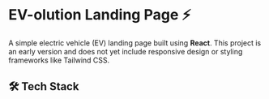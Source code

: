 # EV-olution Landing Page ⚡

A simple electric vehicle (EV) landing page built using **React**. This project is an early version and does not yet include responsive design or styling frameworks like Tailwind CSS.

## 🛠️ Tech Stack
